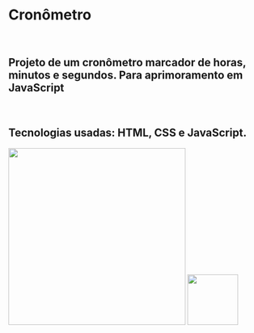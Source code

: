 <h1> Cronômetro</h1>
<br>
<h2> Projeto de um cronômetro marcador de horas, minutos e segundos. Para aprimoramento em JavaScript </h2>
<br>
<h2> Tecnologias usadas: HTML, CSS e JavaScript. </h2>


<img src="https://github.com/lucassantoos96/cronometro-js/blob/main/assets/img-cron-desktop.png?raw=true" width="350"> <img src="https://github.com/lucassantoos96/cronometro-js/blob/main/assets/img-cron-mobile.png?raw=true" width="100">

